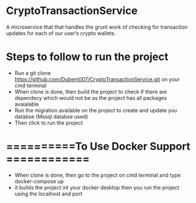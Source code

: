 # CryptoTransactionService
A microservice that that handles the grunt work of checking for transaction updates for each of our user’s crypto wallets.

# Steps to follow to run the project
- Run a git clone https://github.com/Dubem007/CryptoTransactionService.git on your cmd terminal
- When clone is done, then build the project to check if there are dependecy which would not be as the project has all packages avaialable
- Run the migration available on the project to create and update you databse (Mssql databse used)
- Then click to run the project
  
# ==========To Use Docker Support ============
- When clone is done, then go to the project on cmd terminal and type docker-compose up
- it builds the project int your docker desktop then you run the project using the localhost and port 


